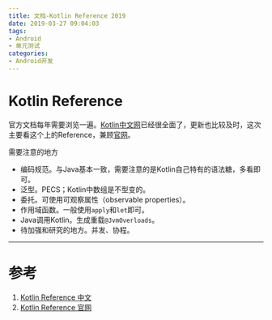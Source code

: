 ```yaml
---
title: 文档-Kotlin Reference 2019
date: 2019-03-27 09:04:03
tags:
- Android
- 单元测试
categories:
- Android开发
---
```


# Kotlin Reference

官方文档每年需要浏览一遍。[Kotlin中文网](https://www.kotlincn.net/)已经很全面了，更新也比较及时，这次主要看这个上的Reference，兼顾[官网](https://kotlinlang.org/)。

需要注意的地方

- 编码规范。与Java基本一致，需要注意的是Kotlin自己特有的语法糖，多看即可。
- 泛型。PECS；Kotlin中数组是不型变的。
- 委托。可使用可观察属性（observable properties）。
- 作用域函数。一般使用`apply`和`let`即可。
- Java调用Kotlin。生成重载`@JvmOverloads`。
- 待加强和研究的地方。并发、协程。

---

# 参考

1. [Kotlin Reference 中文](https://www.kotlincn.net/docs/reference/)
2. [Kotlin Reference 官网](https://kotlinlang.org/docs/reference/)

